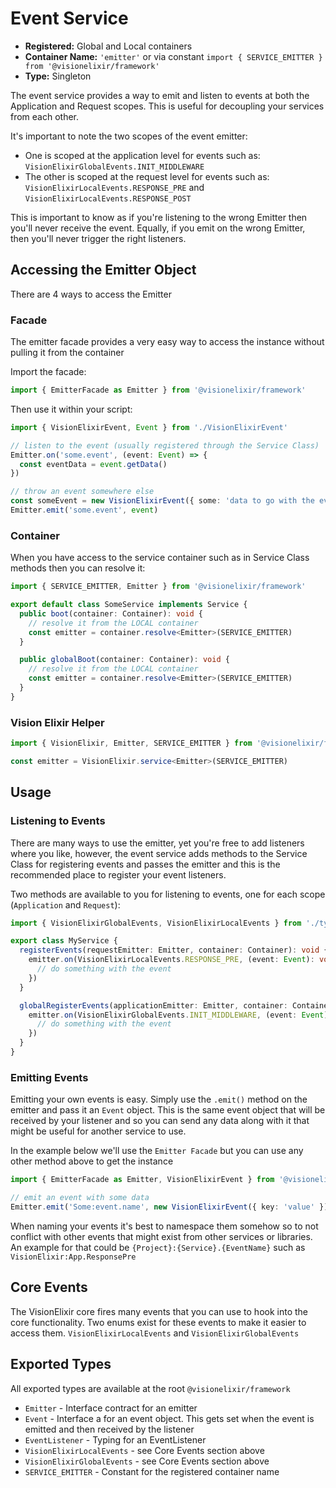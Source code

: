 # Event Service

- **Registered:** Global and Local containers
- **Container Name:** `'emitter'` or via constant `import { SERVICE_EMITTER } from '@visionelixir/framework'`
- **Type:** Singleton

The event service provides a way to emit and listen to events at both the Application and Request scopes. This is useful
for decoupling your services from each other.

It's important to note the two scopes of the event emitter:
- One is scoped at the application level for events such as: `VisionElixirGlobalEvents.INIT_MIDDLEWARE`
- The other is scoped at the request level for events such as: `VisionElixirLocalEvents.RESPONSE_PRE` and `VisionElixirLocalEvents.RESPONSE_POST`

This is important to know as if you're listening to the wrong Emitter then you'll never receive the event. Equally, if you
emit on the wrong Emitter, then you'll never trigger the right listeners.

## Accessing the Emitter Object

There are 4 ways to access the Emitter

### Facade

The emitter facade provides a very easy way to access the instance without pulling it from the container

Import the facade:
```typescript
import { EmitterFacade as Emitter } from '@visionelixir/framework'
```

Then use it within your script:

```typescript
import { VisionElixirEvent, Event } from './VisionElixirEvent'

// listen to the event (usually registered through the Service Class)
Emitter.on('some.event', (event: Event) => {
  const eventData = event.getData()
})

// throw an event somewhere else
const someEvent = new VisionElixirEvent({ some: 'data to go with the event' })
Emitter.emit('some.event', event)
```

### Container

When you have access to the service container such as in Service Class methods then you can resolve it:

```typescript
import { SERVICE_EMITTER, Emitter } from '@visionelixir/framework'

export default class SomeService implements Service {
  public boot(container: Container): void {
    // resolve it from the LOCAL container
    const emitter = container.resolve<Emitter>(SERVICE_EMITTER)
  }

  public globalBoot(container: Container): void {
    // resolve it from the LOCAL container
    const emitter = container.resolve<Emitter>(SERVICE_EMITTER)
  }
}
```

### Vision Elixir Helper

```typescript
import { VisionElixir, Emitter, SERVICE_EMITTER } from '@visionelixir/framework'

const emitter = VisionElixir.service<Emitter>(SERVICE_EMITTER)
```

## Usage

### Listening to Events

There are many ways to use the emitter, yet you're free to add listeners where you like, however, the event service adds
methods to the Service Class for registering events and passes the emitter and this is the recommended place to register your
event listeners.

Two methods are available to you for listening to events, one for each scope (`Application` and `Request`):

```typescript
import { VisionElixirGlobalEvents, VisionElixirLocalEvents } from './types'

export class MyService {
  registerEvents(requestEmitter: Emitter, container: Container): void {
    emitter.on(VisionElixirLocalEvents.RESPONSE_PRE, (event: Event): void => {
      // do something with the event
    })
  }

  globalRegisterEvents(applicationEmitter: Emitter, container: Container): void {
    emitter.on(VisionElixirGlobalEvents.INIT_MIDDLEWARE, (event: Event): void => {
      // do something with the event
    })
  }
}
```

### Emitting Events

Emitting your own events is easy. Simply use the `.emit()` method on the emitter and pass it an `Event` object. This is
the same event object that will be received by your listener and so you can send any data along with it that might be useful
for another service to use.

In the example below we'll use the `Emitter Facade` but you can use any other method above to get the instance

```typescript
import { EmitterFacade as Emitter, VisionElixirEvent } from '@visionelixir/framework'

// emit an event with some data
Emitter.emit('Some:event.name', new VisionElixirEvent({ key: 'value' }))
```

When naming your events it's best to namespace them somehow so to not conflict with other events that might exist from other
services or libraries. An example for that could be `{Project}:{Service}.{EventName}` such as `VisionElixir:App.ResponsePre`

## Core Events

The VisionElixir core fires many events that you can use to hook into the core functionality. Two enums exist for these events
to make it easier to access them. `VisionElixirLocalEvents` and `VisionElixirGlobalEvents`

## Exported Types

All exported types are available at the root `@visionelixir/framework`

- `Emitter` - Interface contract for an emitter
- `Event` - Interface a for an event object. This gets set when the event is emitted and then received by the listener
- `EventListener` - Typing for an EventListener
- `VisionElixirLocalEvents` - see Core Events section above
- `VisionElixirGlobalEvents` - see Core Events section above
- `SERVICE_EMITTER` - Constant for the registered container name
